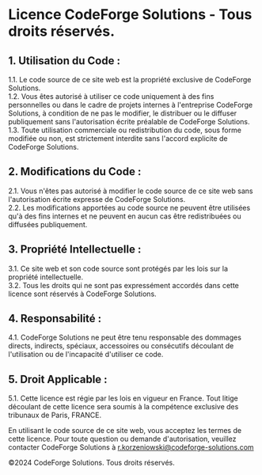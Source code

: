 # Licence CodeForge Solutions - Tous droits réservés.

## 1. Utilisation du Code :  
   1.1. Le code source de ce site web est la propriété exclusive de CodeForge Solutions.  
   1.2. Vous êtes autorisé à utiliser ce code uniquement à des fins personnelles ou dans le cadre de projets internes à l'entreprise CodeForge Solutions, à condition de ne pas le modifier, le distribuer ou le diffuser publiquement sans l'autorisation écrite préalable de CodeForge Solutions.  
   1.3. Toute utilisation commerciale ou redistribution du code, sous forme modifiée ou non, est strictement interdite sans l'accord explicite de CodeForge Solutions.  

## 2. Modifications du Code :  
   2.1. Vous n'êtes pas autorisé à modifier le code source de ce site web sans l'autorisation écrite expresse de CodeForge Solutions.  
   2.2. Les modifications apportées au code source ne peuvent être utilisées qu'à des fins internes et ne peuvent en aucun cas être redistribuées ou diffusées publiquement.   

## 3. Propriété Intellectuelle :  
   3.1. Ce site web et son code source sont protégés par les lois sur la propriété intellectuelle.  
   3.2. Tous les droits qui ne sont pas expressément accordés dans cette licence sont réservés à CodeForge Solutions.  

## 4. Responsabilité :  
   4.1. CodeForge Solutions ne peut être tenu responsable des dommages directs, indirects, spéciaux, accessoires ou consécutifs découlant de l'utilisation ou de l'incapacité d'utiliser ce code.  

## 5. Droit Applicable :  
   5.1. Cette licence est régie par les lois en vigueur en France. Tout litige découlant de cette licence sera soumis à la compétence exclusive des tribunaux de Paris, FRANCE.   

En utilisant le code source de ce site web, vous acceptez les termes de cette licence. Pour toute question ou demande d'autorisation, veuillez contacter CodeForge Solutions à r.korzeniowski@codeforge-solutions.com  

©2024 CodeForge Solutions. Tous droits réservés.  
